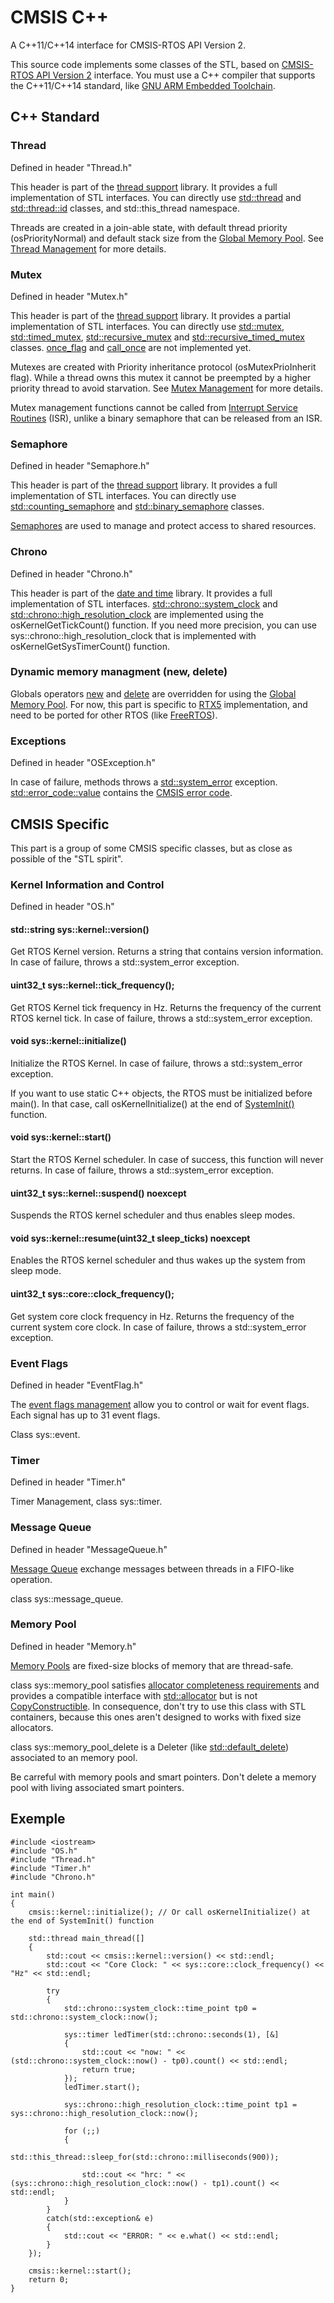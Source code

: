 # CMSIS C++
A C++11/C++14 interface for CMSIS-RTOS API Version 2.

This source code implements some classes of the STL, based on [CMSIS-RTOS API Version 2](https://arm-software.github.io/CMSIS_5/RTOS2/html/index.html) interface.
You must use a C++ compiler that supports the C++11/C++14 standard, like [GNU ARM Embedded Toolchain](https://developer.arm.com/open-source/gnu-toolchain/gnu-rm).

## C++ Standard
### Thread
Defined in header "Thread.h"

This header is part of the [thread support](http://en.cppreference.com/w/cpp/thread) library. It provides a full implementation of STL [<thread>](http://en.cppreference.com/w/cpp/header/thread) interfaces.
You can directly use [std::thread](http://en.cppreference.com/w/cpp/thread/thread) and [std:&#58;thread::id](http://en.cppreference.com/w/cpp/thread/thread/id) classes, and std::this_thread namespace.

Threads are created in a join-able state, with default thread priority (osPriorityNormal) and default stack size from the [Global Memory Pool](https://arm-software.github.io/CMSIS_5/RTOS2/html/theory_of_operation.html#GlobalMemoryPool). See [Thread Management](https://arm-software.github.io/CMSIS_5/RTOS2/html/group__CMSIS__RTOS__ThreadMgmt.html) for more details.

### Mutex
Defined in header "Mutex.h"

This header is part of the [thread support](http://en.cppreference.com/w/cpp/thread) library. It provides a partial implementation of STL [<mutex>](http://en.cppreference.com/w/cpp/header/mutex) interfaces.
You can directly use [std::mutex](http://en.cppreference.com/w/cpp/thread/thread), [std::timed_mutex](http://en.cppreference.com/w/cpp/thread/timed_mutex), [std::recursive_mutex](http://en.cppreference.com/w/cpp/thread/recursive_mutex) and [std::recursive_timed_mutex](http://en.cppreference.com/w/cpp/thread/recursive_timed_mutex) classes.
[once_flag](http://en.cppreference.com/w/cpp/thread/once_flag) and [call_once](http://en.cppreference.com/w/cpp/thread/call_once) are not implemented yet.

Mutexes are created with Priority inheritance protocol (osMutexPrioInherit flag). While a thread owns this mutex it cannot be preempted by a higher priority thread to avoid starvation. See [Mutex Management](https://arm-software.github.io/CMSIS_5/RTOS2/html/group__CMSIS__RTOS__MutexMgmt.html) for more details.

Mutex management functions cannot be called from [Interrupt Service Routines](https://arm-software.github.io/CMSIS_5/RTOS2/html/theory_of_operation.html#CMSIS_RTOS_ISR_Calls) (ISR), unlike a binary semaphore that can be released from an ISR.

### Semaphore
Defined in header "Semaphore.h"

This header is part of the [thread support](http://en.cppreference.com/w/cpp/thread) library. It provides a full implementation of STL [<semaphore>](https://en.cppreference.com/w/cpp/thread/counting_semaphore) interfaces.
You can directly use [std::counting_semaphore](https://en.cppreference.com/w/cpp/thread/counting_semaphore) and [std::binary_semaphore](https://en.cppreference.com/w/cpp/thread/counting_semaphore) classes.

[Semaphores](https://arm-software.github.io/CMSIS_5/RTOS2/html/group__CMSIS__RTOS__SemaphoreMgmt.html) are used to manage and protect access to shared resources.

### Chrono
Defined in header "Chrono.h"

This header is part of the [date and time](http://en.cppreference.com/w/cpp/chrono) library. It provides a full implementation of STL [<chrono>](http://en.cppreference.com/w/cpp/header/chrono) interfaces. [std::chrono::system_clock](http://en.cppreference.com/w/cpp/chrono/system_clock) and [std::chrono::high_resolution_clock](http://en.cppreference.com/w/cpp/chrono/high_resolution_clock) are implemented using the osKernelGetTickCount() function.
If you need more precision, you can use sys::chrono::high\_resolution\_clock that is implemented with osKernelGetSysTimerCount() function.

### Dynamic memory managment (new, delete)
Globals operators [new](http://en.cppreference.com/w/cpp/memory/new/operator_new) and [delete](http://en.cppreference.com/w/cpp/memory/new/operator_delete) are overridden for using the [Global Memory Pool](https://arm-software.github.io/CMSIS_5/RTOS2/html/theory_of_operation.html#GlobalMemoryPool). For now, this part is specific to [RTX5](https://github.com/ARM-software/CMSIS_5) implementation, and need to be ported for other RTOS (like [FreeRTOS](http://www.freertos.org)).

### Exceptions
Defined in header "OSException.h"

In case of failure, methods throws a [std::system_error](http://en.cppreference.com/w/cpp/error/system_error) exception. [std::error_code::value](http://en.cppreference.com/w/cpp/error/error_code/value) contains the [CMSIS error code](https://arm-software.github.io/CMSIS_5/RTOS2/html/group__CMSIS__RTOS__Definitions.html#ga6c0dbe6069e4e7f47bb4cd32ae2b813e).

## CMSIS Specific
This part is a group of some CMSIS specific classes, but as close as possible of the "STL spirit".

### Kernel Information and Control
Defined in header "OS.h"

#### std::string sys::kernel::version()
Get RTOS Kernel version. Returns a string that contains version information. In case of failure, throws a std::system_error exception.

#### uint32_t sys::kernel::tick_frequency();
Get RTOS Kernel tick frequency in Hz. Returns the frequency of the current RTOS kernel tick. In case of failure, throws a std::system_error exception.

#### void sys::kernel::initialize()
Initialize the RTOS Kernel. In case of failure, throws a std::system_error exception.

If you want to use static C++ objects, the RTOS must be initialized before main(). In that case, call osKernelInitialize() at the end of [SystemInit()](https://arm-software.github.io/CMSIS_5/Core/html/group__system__init__gr.html) function.

#### void sys::kernel::start()
Start the RTOS Kernel scheduler. In case of success, this function will never returns. In case of failure, throws a std::system_error exception.

#### uint32_t sys::kernel::suspend() noexcept
Suspends the RTOS kernel scheduler and thus enables sleep modes.

#### void sys::kernel::resume(uint32_t sleep_ticks)  noexcept
Enables the RTOS kernel scheduler and thus wakes up the system from sleep mode.

#### uint32_t sys::core::clock_frequency();
Get system core clock frequency in Hz. Returns the frequency of the current system core clock. In case of failure, throws a std::system_error exception.

### Event Flags
Defined in header "EventFlag.h"

The [event flags management](https://arm-software.github.io/CMSIS_5/RTOS2/html/group__CMSIS__RTOS__EventFlags.html) allow you to control or wait for event flags. Each signal has up to 31 event flags.

Class sys::event.

### Timer
Defined in header "Timer.h"

Timer Management, class sys::timer.

### Message Queue
Defined in header "MessageQueue.h"

[Message Queue](https://arm-software.github.io/CMSIS_5/RTOS2/html/group__CMSIS__RTOS__Message.html) exchange messages between threads in a FIFO-like operation.

class sys::message_queue.

### Memory Pool
Defined in header "Memory.h"

[Memory Pools](https://arm-software.github.io/CMSIS_5/RTOS2/html/group__CMSIS__RTOS__PoolMgmt.html) are fixed-size blocks of memory that are thread-safe.

class sys::memory\_pool satisfies [allocator completeness requirements](http://en.cppreference.com/w/cpp/concept/Allocator#Allocator_completeness_requirements) and provides a compatible interface with [std::allocator](http://en.cppreference.com/w/cpp/concept/Allocator) but is not [CopyConstructible](http://en.cppreference.com/w/cpp/concept/CopyConstructible). In consequence, don't try to use this class with STL containers, because this ones aren't designed to works with fixed size allocators.

class sys::memory\_pool\_delete is a Deleter (like [std::default_delete](http://en.cppreference.com/w/cpp/memory/default_delete)) associated to an memory pool.
 
Be carreful with memory pools and smart pointers. Don't delete a memory pool with living associated smart pointers.

## Exemple
```
#include <iostream>
#include "OS.h"
#include "Thread.h"
#include "Timer.h"
#include "Chrono.h"

int main()
{
	cmsis::kernel::initialize(); // Or call osKernelInitialize() at the end of SystemInit() function

	std::thread main_thread([]
	{
		std::cout << cmsis::kernel::version() << std::endl;
		std::cout << "Core Clock: " << sys::core::clock_frequency() << "Hz" << std::endl;

		try
		{
			std::chrono::system_clock::time_point tp0 = std::chrono::system_clock::now();

			sys::timer ledTimer(std::chrono::seconds(1), [&]
			{
				std::cout << "now: " << (std::chrono::system_clock::now() - tp0).count() << std::endl;
				return true;
			});
			ledTimer.start();

			sys::chrono::high_resolution_clock::time_point tp1 = sys::chrono::high_resolution_clock::now();

			for (;;)
			{
				std::this_thread::sleep_for(std::chrono::milliseconds(900));

				std::cout << "hrc: " << (sys::chrono::high_resolution_clock::now() - tp1).count() << std::endl;
			}
		}
		catch(std::exception& e)
		{
			std::cout << "ERROR: " << e.what() << std::endl;
		}
	});

	cmsis::kernel::start();
	return 0;
}
```
